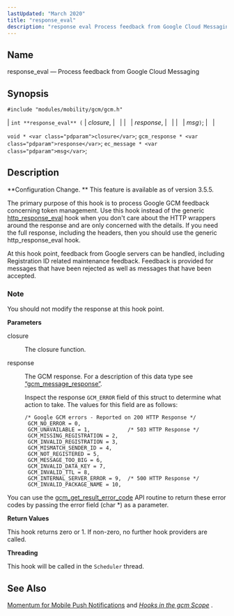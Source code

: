```yaml
---
lastUpdated: "March 2020"
title: "response_eval"
description: "response eval Process feedback from Google Cloud Messaging int response eval closure response msg void closure gcm response response ec message msg Configuration Change This feature is available as of version 3 5 5 The primary purpose of this hook is to process Google GCM feedback concerning token management Use..."
---
```


<a name="hooks.gcm.response_eval"></a> 
## Name

response_eval — Process feedback from Google Cloud Messaging

## Synopsis

`#include "modules/mobility/gcm/gcm.h"`

| `int **response_eval** (` | <var class="pdparam">closure</var>, |   |
|   | <var class="pdparam">response</var>, |   |
|   | <var class="pdparam">msg</var>`)`; |   |

`void * <var class="pdparam">closure</var>`;
`gcm_response * <var class="pdparam">response</var>`;
`ec_message * <var class="pdparam">msg</var>`;<a name="idp36822944"></a> 
## Description

**Configuration Change. ** This feature is available as of version 3.5.5.

The primary purpose of this hook is to process Google GCM feedback concerning token management. Use this hook instead of the generic [http_response_eval](/momentum/3/3-api/hooks-http-response-eval) hook when you don't care about the HTTP wrappers around the response and are only concerned with the details. If you need the full response, including the headers, then you should use the generic http_response_eval hook.

At this hook point, feedback from Google servers can be handled, including Registration ID related maintenance feedback. Feedback is provided for messages that have been rejected as well as messages that have been accepted.

### Note

You should not modify the response at this hook point.

**<a name="idp36828544"></a> Parameters**

<dl class="variablelist">

<dt>closure</dt>

<dd>

The closure function.

</dd>

<dt>response</dt>

<dd>

The GCM response. For a description of this data type see [“gcm_message_response”](/momentum/3/3-api/structs-gcm-message-response).

Inspect the response `GCM_ERROR` field of this struct to determine what action to take. The values for this field are as follows:

```
/* Google GCM errors - Reported on 200 HTTP Response */
 GCM_NO_ERROR = 0,
 GCM_UNAVAILABLE = 1,            /* 503 HTTP Response */
 GCM_MISSING_REGISTRATION = 2,
 GCM_INVALID_REGISTRATION = 3,
 GCM_MISMATCH_SENDER_ID = 4,
 GCM_NOT_REGISTERED = 5,
 GCM_MESSAGE_TOO_BIG = 6,
 GCM_INVALID_DATA_KEY = 7,
 GCM_INVALID_TTL = 8,
 GCM_INTERNAL_SERVER_ERROR = 9,  /* 500 HTTP Response */
 GCM_INVALID_PACKAGE_NAME = 10,
```
</dd>

</dl>

You can use the [gcm_get_result_error_code](/momentum/3/3-api/apis-gcm-get-result-error-code) API routine to return these error codes by passing the error field (char *) as a parameter.

**<a name="idp36836928"></a> Return Values**

This hook returns zero or 1\. If non-zero, no further hook providers are called.

**<a name="idp36837904"></a> Threading**

This hook will be called in the `Scheduler` thread.

<a name="idp36839424"></a> 
## See Also

[Momentum for Mobile Push Notifications](/momentum/3/3-push) and [*Hooks in the gcm Scope*](/momentum/3/3-api/hooks-gcm) .